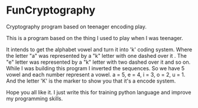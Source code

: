 # FunCryptography
Cryptography program based on teenager encoding play.


This is a program based on the thing I used to play when I was teenager.

It intends to get the alphabet vowel and turn it into 'k' coding system. Where the letter "a" was represented by a "k" letter with one dashed over it . The "e" letter was represented by a "k" letter with two dashed over it and so on.  While I was building this program I inverted the sequences. So we have 5 vowel and each number represent a vowel.
a = 5, e = 4, i = 3,  o = 2, u = 1. And the letter 'K' is the marker to show you that it's a encode system.

Hope you all like it. I just write this for training python language and improve my programming skills.
